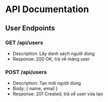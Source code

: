 # API Documentation

## User Endpoints

### GET /api/users
- Description: Lấy danh sách người dùng
- Response: 200 OK, trả về mảng user

### POST /api/users
- Description: Tạo mới người dùng
- Body: { name, email }
- Response: 201 Created, trả về user vừa tạo

